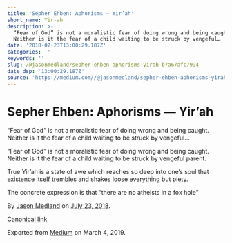 ```yaml
---
title: 'Sepher Ehben: Aphorisms — Yir’ah'
short_name: Yir-ah
description: >-
  “Fear of God” is not a moralistic fear of doing wrong and being caught.
  Neither is it the fear of a child waiting to be struck by vengeful…
date: '2018-07-23T13:00:29.187Z'
categories: ''
keywords: ''
slug: /@jasonmedland/sepher-ehben-aphorisms-yirah-b7a67afc7994
date_dsp: '13:00:29.187Z'
source: 'https://medium.com//@jasonmedland/sepher-ehben-aphorisms-yirah-b7a67afc7994'
---
```


# Sepher Ehben: Aphorisms — Yir’ah

“Fear of God” is not a moralistic fear of doing wrong and being caught. Neither is it the fear of a child waiting to be struck by vengeful…

“Fear of God” is not a moralistic fear of doing wrong and being caught. Neither is it the fear of a child waiting to be struck by vengeful parent.

True Yir’ah is a state of awe which reaches so deep into one’s soul that existence itself trembles and shakes loose everything but piety.

The concrete expression is that “there are no atheists in a fox hole”

By [Jason Medland](https://medium.com/@jasonmedland) on [July 23, 2018](https://medium.com/p/b7a67afc7994).

[Canonical link](https://medium.com/@jasonmedland/sepher-ehben-aphorisms-yirah-b7a67afc7994)

Exported from [Medium](https://medium.com) on March 4, 2019.